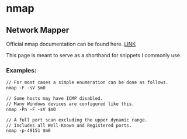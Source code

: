 # nmap
## Network Mapper

Official nmap documentation can be found here. [LINK](https://nmap.org/book/man.html)

This page is meant to serve as a shorthand for snippets I commonly use.

### Examples:
```markdown
// For most cases a simple enumeration can be done as follows.
nmap -F -sV $m0

// Some hosts may have ICMP disabled. 
// Many Windows devices are configured like this.
nmap -Pn -F -sV $m0

// A full port scan excluding the upper dynamic range. 
// Includes all Well-Known and Registered ports.
nmap -p-49151 $m0
```
